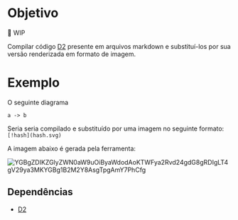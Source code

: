 # Objetivo
:construction: WIP



Compilar código [D2](https://d2lang.com/) presente em arquivos
markdown e substituí-los por sua versão renderizada em formato de imagem.

# Exemplo
O seguinte diagrama
```
a -> b
```
Seria seria compilado e substituído por uma imagem no seguinte formato: `[!hash](hash.svg)`


A imagem abaixo é gerada pela ferramenta:

![YGBgZDIKZGlyZWN0aW9uOiByaWdodAoKTWFya2Rvd24gdG8gRDIgLT4gV29ya3MKYGBg1B2M2Y8AsgTpgAmY7PhCfg](readme_YGBgZDIKZGlyZWN0aW9uOiByaWdodAoKTWFya2Rvd24gdG8gRDIgLT4gV29ya3MKYGBg1B2M2Y8AsgTpgAmY7PhCfg.svg)

## Dependências
- [D2](https://d2lang.com/)

